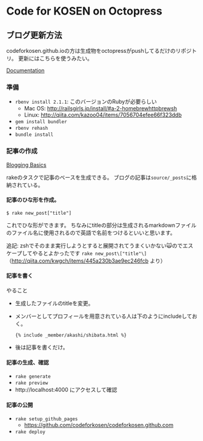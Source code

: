 # Code for KOSEN on Octopress

## ブログ更新方法

codeforkosen.github.ioの方は生成物をoctopressがpushしてるだけのリポジトリ。
更新にはこちらを使うみたい。

[Documentation](http://octopress.org/docs/)


### 準備

* `rbenv install 2.1.1`: このバージョンのRubyが必要らしい
  - Mac OS: http://railsgirls.jp/install/#a-2-homebrewhttpbrewsh
  - Linux: http://qiita.com/kazoo04/items/7056704efee66f323ddb
* `gem install bundler`
* `rbenv rehash`
* `bundle install`


### 記事の作成

[Blogging Basics](http://octopress.org/docs/blogging/)

rakeのタスクで記事のベースを生成できる。
ブログの記事は`source/_posts`に格納されている。

#### 記事のひな形を作成。

```
$ rake new_post["title"]
```

これでひな形ができます。
ちなみにtitleの部分は生成されるmarkdownファイルのファイル名に使用されるので英語で名前をつけるといいと思います。

追記: zshでそのまま実行しようとすると展開されてうまくいかない:scream_cat:のでエスケープしてやるとよかったです `rake new_post\["title"\]`
（http://qiita.com/kwgch/items/445a230b3ae9ec246fcb より）


#### 記事を書く

やること

* 生成したファイルのtitleを変更。
* メンバーとしてプロフィールを用意されている人は下のようにincludeしておく。

    `{% include _member/akashi/shibata.html %}`

* 後は記事を書くだけ。


#### 記事の生成、確認

* `rake generate`
* `rake preview`
* http://localhost:4000 にアクセスして確認


#### 記事の公開

* `rake setup_github_pages`
    * https://github.com/codeforkosen/codeforkosen.github.com
* `rake deploy`

